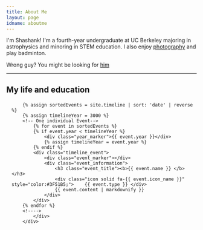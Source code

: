 ```yaml
---
title: About Me
layout: page
idname: aboutme
---
```

I'm Shashank! I'm a fourth-year undergraduate at UC Berkeley majoring in astrophysics and minoring in STEM education. I also enjoy [photography](https://www.brahmand.me) and play badminton. <br>

Wrong guy? You might be looking for [him](https://twitter.com/AstroShishir)

___

<h2 style="margin-bottom:1em"> <b> My life and education </b> </h2>

<section style="margin-left:1.0em">
<div id="timeline_container">
	<div id="timeline"></div>
	<div id="events_container">

		{% assign sortedEvents = site.timeline | sort: 'date' | reverse %}
		{% assign timelineYear = 3000 %}
		<!-- One individual Event-->
			{% for event in sortedEvents %}
			{% if event.year < timelineYear %}
				<div class="year_marker">{{ event.year }}</div>
				{% assign timelineYear = event.year %}
			{% endif %}
			<div class="timeline_event">
				<div class="event_marker"></div>
				<div class="event_information">
					<h3 class="event_title"><b>{{ event.name }} </b></h3>
					<div class="icon solid fa-{{ event.icon_name }}" style="color:#3F51B5;">    {{ event.type }} </div>
					{{ event.content | markdownify }}
				</div>
			</div>
		{% endfor %}
		<!---->
			</div>
		</div>
</section>
